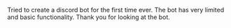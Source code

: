 Tried to create a discord bot for the first time ever. The bot has very limited and basic functionality. Thank you for looking at the bot.
